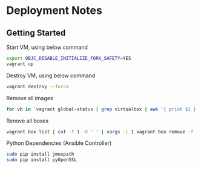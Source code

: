 # Deployment Notes

## Getting Started

Start VM, using below command

```sh
export OBJC_DISABLE_INITIALIZE_FORK_SAFETY=YES
vagrant up
```

Destroy VM, using below command

```sh
vagrant destroy --force
```

Remove all images

```sh
for vb in `vagrant global-status | grep virtualbox | awk '{ print $1 }'` ; do vagrant destroy $vb --force ; done
```

Renove all boxes

```sh
vagrant box list | cut -f 1 -d ' ' | xargs -L 1 vagrant box remove -f
```

Python Dependencies (Ansible Controller)

```sh
sudo pip install jmespath
sudo pip install pyOpenSSL
```
